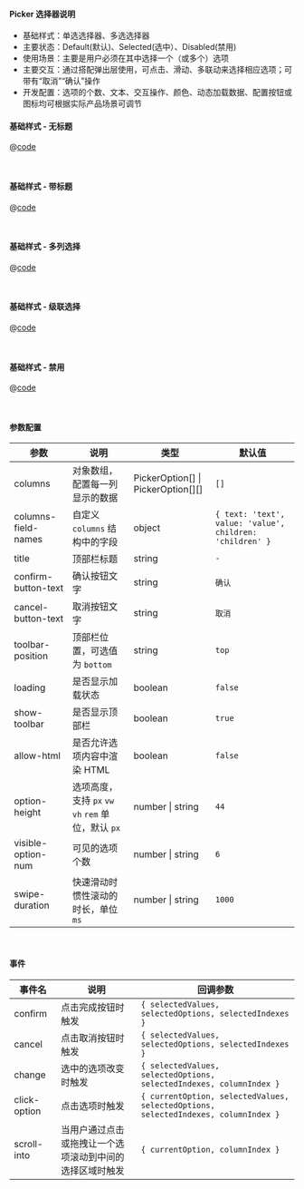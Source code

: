 #### Picker 选择器说明

- 基础样式：单选选择器、多选选择器
- 主要状态：Default(默认)、Selected(选中）、Disabled(禁用)
- 使用场景：主要是用户必须在其中选择一个（或多个）选项
- 主要交互：通过搭配弹出层使用，可点击、滑动、多联动来选择相应选项；可带有“取消”“确认”操作
- 开发配置：选项的个数、文本、交互操作、颜色、动态加载数据、配置按钮或图标均可根据实际产品场景可调节

#### 基础样式 - 无标题

<common-code-format>
  <template #source>
    <APP-ndPicker-ndPickerBase></APP-ndPicker-ndPickerBase>
  </template>

  @[code](../.vuepress/components/APP/ndPicker/ndPickerBase.vue)

</common-code-format>


<br />

#### 基础样式 - 带标题

<common-code-format>
  <template #source>
    <APP-ndPicker-ndPickerTitle></APP-ndPicker-ndPickerTitle>
  </template>

  @[code](../.vuepress/components/APP/ndPicker/ndPickerTitle.vue)

</common-code-format>


<br />

#### 基础样式 - 多列选择

<common-code-format>
  <template #source>
    <APP-ndPicker-ndPickerColumns></APP-ndPicker-ndPickerColumns>
  </template>

  @[code](../.vuepress/components/APP/ndPicker/ndPickerColumns.vue)

</common-code-format>


<br />

#### 基础样式 - 级联选择

<common-code-format>
  <template #source>
    <APP-ndPicker-ndPickerCascade></APP-ndPicker-ndPickerCascade>
  </template>

  @[code](../.vuepress/components/APP/ndPicker/ndPickerCascade.vue)

</common-code-format>


<br />

#### 基础样式 - 禁用

<common-code-format>
  <template #source>
    <APP-ndPicker-ndPickerDisable></APP-ndPicker-ndPickerDisable>
  </template>

  @[code](../.vuepress/components/APP/ndPicker/ndPickerDisable.vue)

</common-code-format>


<br />




#### 参数配置

| 参数                    | 说明                       | 类型        | 默认值                                        |
| -------------------     | ------------------------  | ----------- | --------------------------------------------- |
| columns             | 对象数组，配置每一列显示的数据                      | PickerOption[] \| PickerOption[][] | `[]`   |
| columns-field-names | 自定义 `columns` 结构中的字段 | object | `{ text: 'text', value: 'value', children: 'children' }` |
| title | 顶部栏标题 | string | `-` |
| confirm-button-text | 确认按钮文字 | string | `确认` |
| cancel-button-text | 取消按钮文字 | string | `取消` |
| toolbar-position | 顶部栏位置，可选值为 `bottom` | string | `top` |
| loading | 是否显示加载状态 | boolean | `false` |
| show-toolbar | 是否显示顶部栏 | boolean | `true` |
| allow-html | 是否允许选项内容中渲染 HTML | boolean | `false` |
| option-height | 选项高度，支持 `px` `vw` `vh` `rem` 单位，默认 `px` | number \| string | `44` |
| visible-option-num | 可见的选项个数 | number \| string | `6` |
| swipe-duration | 快速滑动时惯性滚动的时长，单位 `ms` | number \| string | `1000` |



<br />

#### 事件

| 事件名       | 说明                                                     | 回调参数                                                     |
| ------------ | -------------------------------------------------------- | ------------------------------------------------------------ |
| confirm      | 点击完成按钮时触发                                       | `{ selectedValues, selectedOptions, selectedIndexes } `      |
| cancel       | 点击取消按钮时触发                                       | `{ selectedValues, selectedOptions, selectedIndexes } `      |
| change       | 选中的选项改变时触发                                     | `{ selectedValues, selectedOptions, selectedIndexes, columnIndex }` |
| click-option | 点击选项时触发                                           | `{ currentOption, selectedValues, selectedOptions, selectedIndexes, columnIndex }` |
| scroll-into  | 当用户通过点击或拖拽让一个选项滚动到中间的选择区域时触发 | `{ currentOption, columnIndex }`                             |



<br />









